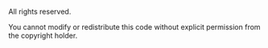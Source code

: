 All rights reserved.

You cannot modify or redistribute this code without explicit permission from the copyright holder.
